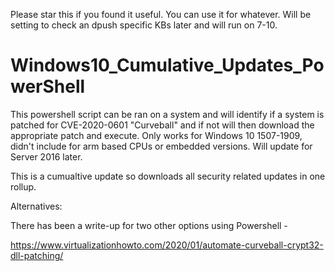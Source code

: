 Please star this if you found it useful. You can use it for whatever.  Will be setting to check an dpush specific KBs later and will run on 7-10.  

# Windows10_Cumulative_Updates_PowerShell
This powershell script can be ran on a system and will identify if a system is patched for CVE-2020-0601 "Curveball" and if not will then download the appropriate patch and execute.  Only works for Windows 10 1507-1909, didn't include for arm based CPUs or embedded versions.  Will update for Server 2016 later. 

This is a cumualtive update so downloads all security related updates in one rollup.


Alternatives:

There has been a write-up for two other options using Powershell -

https://www.virtualizationhowto.com/2020/01/automate-curveball-crypt32-dll-patching/

